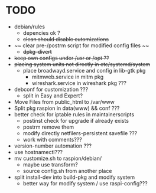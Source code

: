 # TODO
- debian/rules
    - depencies ok ?
    - ~~clean should disable cutomizations~~
- ~~ clear pre-/postrm script for modified config files ~~
    - ~~dpkg-divert~~ 
- ~~keep own configs under /usr or /opt ??~~
- ~~placing system units not directly in etc/systemd/system~~
    - place broadwayd.service and config in lib-gtk pkg
		- mitmweb.service in mitm pkg
		- wireshark.service in wireshark pkg ???
- debconf for customization ???
    - split in Easy and Expert?
- Move Files from public_html to /var/www
- Split pkg raspion in data(www) && conf ???
- better check for iptable rules in maintainerscripts
    - postinst check for upgrade if already exists
    - postrm remove them
    - modify directly netfilers-persistent savefile ???
    - work with comments???
- version-number automation ???
- use hostnamectl???
- mv customize.sh to raspion/debian/
    - maybe use transform?
    - source config.sh from another place
- split install-dev into build-pkg and modify system
    - better way for modify system / use raspi-config???
